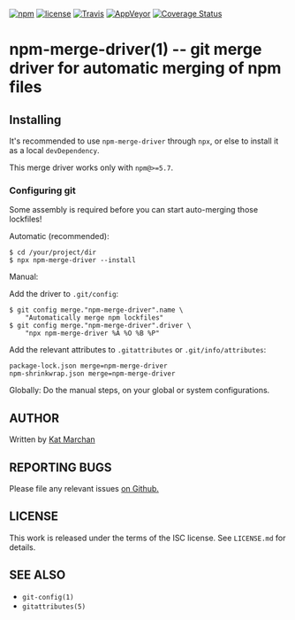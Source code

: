 [![npm](https://img.shields.io/npm/v/srisum.svg)](https://npm.im/srisum) [![license](https://img.shields.io/npm/l/srisum.svg)](https://npm.im/srisum) [![Travis](https://img.shields.io/travis/npm/npm-merge-driver.svg)](https://travis-ci.org/npm/npm-merge-driver) [![AppVeyor](https://ci.appveyor.com/api/projects/status/github/npm/npm-merge-driver?svg=true)](https://ci.appveyor.com/project/npm/npm-merge-driver) [![Coverage Status](https://coveralls.io/repos/github/npm/npm-merge-driver/badge.svg?branch=latest)](https://coveralls.io/github/npm/npm-merge-driver?branch=latest)

# npm-merge-driver(1) -- git merge driver for automatic merging of npm files

## Installing

It's recommended to use `npm-merge-driver` through `npx`, or else to install it
as a local `devDependency`.

This merge driver works only with `npm@>=5.7`.

### Configuring git

Some assembly is required before you can start auto-merging those lockfiles!

Automatic (recommended):
```
$ cd /your/project/dir
$ npx npm-merge-driver --install
```

Manual:

Add the driver to `.git/config`:
```
$ git config merge."npm-merge-driver".name \
    "Automatically merge npm lockfiles"
$ git config merge."npm-merge-driver".driver \
    "npx npm-merge-driver %A %O %B %P"
```

Add the relevant attributes to `.gitattributes` or `.git/info/attributes`:
```
package-lock.json merge=npm-merge-driver
npm-shrinkwrap.json merge=npm-merge-driver
```

Globally: Do the manual steps, on your global or system configurations.

## AUTHOR

Written by [Kat Marchan](https://github.com/zkat)

## REPORTING BUGS

Please file any relevant issues [on Github.](https://github.com/npm/npm-merge-driver)

## LICENSE

This work is released under the terms of the ISC license. See `LICENSE.md` for details.

## SEE ALSO

* `git-config(1)`
* `gitattributes(5)`
